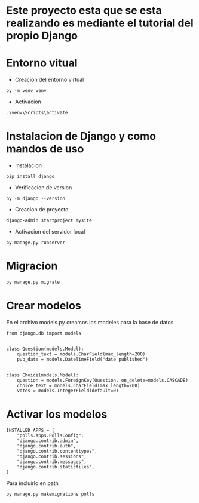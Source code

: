 # Este proyecto esta que se esta realizando es mediante el tutorial del propio Django

# Entorno vitual

 - Creacion del entorno virtual

 ```
 py -m venv venv  
 ```


 - Activacion 

 ```
 .\venv\Scripts\activate
 ```

# Instalacion de Django y como mandos de uso

- Instalacion 
```
pip install django
```

- Verificacion de version

```
py -m django --version
```

- Creacion de proyecto

```
django-admin startproject mysite
```

- Activacion del servidor local

```
py manage.py runserver
```

# Migracion

```
py manage.py migrate
```

# Crear modelos 

En el archivo models.py creamos los modeles para la base de datos

```
from django.db import models


class Question(models.Model):
    question_text = models.CharField(max_length=200)
    pub_date = models.DateTimeField("date published")


class Choice(models.Model):
    question = models.ForeignKey(Question, on_delete=models.CASCADE)
    choice_text = models.CharField(max_length=200)
    votes = models.IntegerField(default=0)
```

# Activar los modelos

```
INSTALLED_APPS = [
    "polls.apps.PollsConfig",
    "django.contrib.admin",
    "django.contrib.auth",
    "django.contrib.contenttypes",
    "django.contrib.sessions",
    "django.contrib.messages",
    "django.contrib.staticfiles",
]
```

Para incluirlo en path 

```
py manage.py makemigrations polls
```

